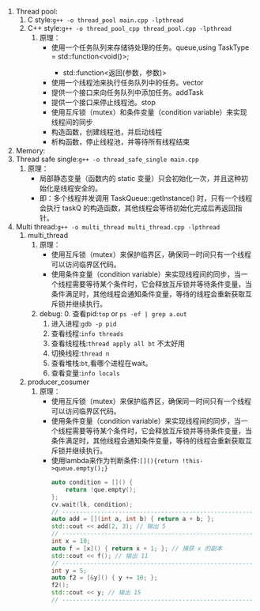 1. Thread pool: 
    1. C style:`g++ -o thread_pool main.cpp -lpthread`
    1. C++ style:`g++ -o thread_pool_cpp thread_pool.cpp -lpthread`
        1. 原理：
            - 使用一个任务队列来存储待处理的任务。queue<TaskType>,using TaskType = std::function<void()>;
                - std::function<返回(参数，参数)>
            - 使用一个线程池来执行任务队列中的任务。vector<thread>
            - 提供一个接口来向任务队列中添加任务。addTask
            - 提供一个接口来停止线程池。stop
            - 使用互斥锁（mutex）和条件变量（condition variable）来实现线程间的同步
            - 构造函数，创建线程池，并启动线程
            - 析构函数，停止线程池，并等待所有线程结束
2. Memory: 
3. Thread safe single:`g++ -o thread_safe_single main.cpp`
    1. 原理：
        - 局部静态变量（函数内的 static 变量）只会初始化一次，并且这种初始化是线程安全的。
        - 即：多个线程并发调用 TaskQueue::getInstance() 时，只有一个线程会执行 taskQ 的构造函数，其他线程会等待初始化完成后再返回指针。
4. Multi thread:`g++ -o multi_thread multi_thread.cpp -lpthread`
    1. multi_thread
        1. 原理：
            - 使用互斥锁（mutex）来保护临界区，确保同一时间只有一个线程可以访问临界区代码。
            - 使用条件变量（condition variable）来实现线程间的同步，当一个线程需要等待某个条件时，它会释放互斥锁并等待条件变量，当条件满足时，其他线程会通知条件变量，等待的线程会重新获取互斥锁并继续执行。
        2. debug:
            0. 查看pid:`top` or `ps -ef | grep a.out`
            1. 进入进程:`gdb -p pid`
            2. 查看线程:`info threads`
            3. 查看线程栈:`thread apply all bt` 不太好用
            4. 切换线程:`thread n`
            5. 查看堆栈:`bt`,看哪个进程在wait。
            6. 查看变量:`info locals`
    2. producer_cosumer
        1. 原理：
            - 使用互斥锁（mutex）来保护临界区，确保同一时间只有一个线程可以访问临界区代码。
            - 使用条件变量（condition variable）来实现线程间的同步，当一个线程需要等待某个条件时，它会释放互斥锁并等待条件变量，当条件满足时，其他线程会通知条件变量，等待的线程会重新获取互斥锁并继续执行。
            - 使用lambda来作为判断条件:`[](){return !this->queue.empty();}`
                ```cpp
                auto condition = []() {
                    return !que.empty();
                };
                cv.wait(lk, condition);
                // ---------------------------------------------------------------------------
                auto add = [](int a, int b) { return a + b; };
                std::cout << add(2, 3); // 输出 5
                // ---------------------------------------------------------------------------
                int x = 10;
                auto f = [x]() { return x + 1; }; // 捕获 x 的副本
                std::cout << f(); // 输出 11
                // ---------------------------------------------------------------------------
                int y = 5;
                auto f2 = [&y]() { y += 10; };
                f2();
                std::cout << y; // 输出 15
                // ---------------------------------------------------------------------------
                ```


